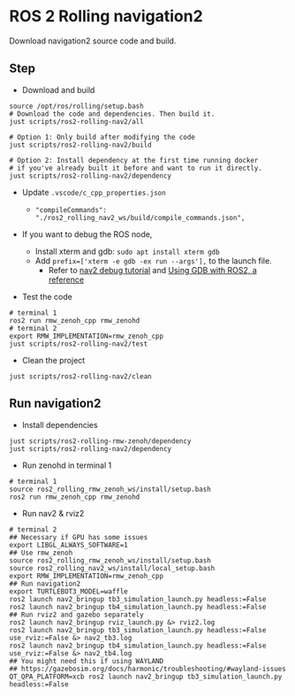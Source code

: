 # ROS 2 Rolling navigation2

Download navigation2 source code and build.

## Step

* Download and build

```shell
source /opt/ros/rolling/setup.bash
# Download the code and dependencies. Then build it.
just scripts/ros2-rolling-nav2/all

# Option 1: Only build after modifying the code
just scripts/ros2-rolling-nav2/build

# Option 2: Install dependency at the first time running docker
# if you've already built it before and want to run it directly.
just scripts/ros2-rolling-nav2/dependency
```

* Update `.vscode/c_cpp_properties.json`

  * `"compileCommands": "./ros2_rolling_nav2_ws/build/compile_commands.json",`

* If you want to debug the ROS node, 
  * Install xterm and gdb: `sudo apt install xterm gdb`
  * Add `prefix=['xterm -e gdb -ex run --args'],` to the launch file.
    * Refer to [nav2 debug tutorial](https://docs.nav2.org/tutorials/docs/get_backtrace.html#from-nav2-bringup) and [Using GDB with ROS2, a reference](https://juraph.com/miscellaneous/ros2_and_gdb/)

* Test the code

```shell
# terminal 1
ros2 run rmw_zenoh_cpp rmw_zenohd
# terminal 2
export RMW_IMPLEMENTATION=rmw_zenoh_cpp
just scripts/ros2-rolling-nav2/test
```

* Clean the project

```shell
just scripts/ros2-rolling-nav2/clean
```

## Run navigation2

* Install dependencies

```shell
just scripts/ros2-rolling-rmw-zenoh/dependency
just scripts/ros2-rolling-nav2/dependency
```

* Run zenohd in terminal 1

```shell
# terminal 1
source ros2_rolling_rmw_zenoh_ws/install/setup.bash
ros2 run rmw_zenoh_cpp rmw_zenohd
```

* Run nav2 & rviz2

```shell
# terminal 2
## Necessary if GPU has some issues
export LIBGL_ALWAYS_SOFTWARE=1
## Use rmw_zenoh
source ros2_rolling_rmw_zenoh_ws/install/setup.bash
source ros2_rolling_nav2_ws/install/local_setup.bash
export RMW_IMPLEMENTATION=rmw_zenoh_cpp
## Run navigation2
export TURTLEBOT3_MODEL=waffle
ros2 launch nav2_bringup tb3_simulation_launch.py headless:=False
ros2 launch nav2_bringup tb4_simulation_launch.py headless:=False
## Run rviz2 and gazebo separately
ros2 launch nav2_bringup rviz_launch.py &> rviz2.log
ros2 launch nav2_bringup tb3_simulation_launch.py headless:=False use_rviz:=False &> nav2_tb3.log
ros2 launch nav2_bringup tb4_simulation_launch.py headless:=False use_rviz:=False &> nav2_tb4.log
## You might need this if using WAYLAND
## https://gazebosim.org/docs/harmonic/troubleshooting/#wayland-issues
QT_QPA_PLATFORM=xcb ros2 launch nav2_bringup tb3_simulation_launch.py headless:=False
```
